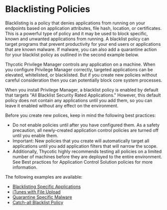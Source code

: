 [title]: # (Blacklisting Policies)
[tags]: # (deny)
[priority]: # (5)
# Blacklisting Policies

Blacklisting is a policy that denies applications from running on your endpoints based on application attributes, file hash, location, or certificates. This is a powerful type of policy and it may be used to block specific, known and unwanted applications from running. A blacklist policy can target programs that prevent productivity for your end users or applications that are known malware. If malware, you can also add a quarantine action for your blacklist policy as outlined in the second example below.

Thycotic Privilege Manager controls any application on a machine. When you configure Privilege Manager correctly, targeted applications can be elevated, whitelisted, or blacklisted. But if you create new policies without careful consideration then you can potentially block core system processes.

When you install Privilege Manager, a blacklist policy is enabled by default that targets "All Blacklist Security Rated Applications." However, this default policy does not contain any applications until you add them, so you can leave it enabled without any effect on the environment.

Before you create new polices, keep in mind the following best practices:

* Do not enable policies until after you have configured them. As a safety precaution, all newly-created application control policies are turned off until you enable them.
* Important: New policies that you create will automatically target all applications until you add application filters that will narrow the scope.
* Additionally, Thycotic highly recommends testing all policies on a limited number of machines before they are deployed to the entire environment. See Best practices for Application Control Solution policies for more information.

The following examples are available:

* [Blacklisting Specific Applications](spec-app.md)
* [iTunes with File Upload](iTunes-file-up.md)
* [Quarantine Specific Malware](quarantine.md)
* [Catch-all Blacklist Policy](catch-all.md)
